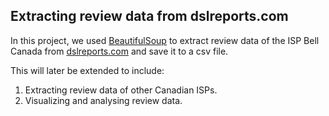 
## Extracting review data from dslreports.com

In this project, we used [BeautifulSoup](https://www.crummy.com/software/BeautifulSoup/bs4/doc/) to extract review data of the ISP Bell Canada from [dslreports.com](https://www.dslreports.com/) and save it to a csv file.

This will later be extended to include:

1. Extracting review data of other Canadian ISPs.
2. Visualizing and analysing review data.
